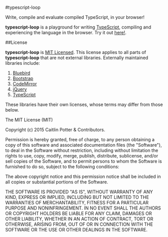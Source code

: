 #typescript-loop

Write, compile and evaluate compiled TypeScript, in your browser!

**typescript-loop** is a playground for writing [TypeScript](http://www.typescriptlang.org/), compiling and experiencing the language in the browser. Try it out  [here!](http://caitp.github.io/typescript-loop/#class%20Hacker%20%7B%0A%20%20name%3Astring%3B%0A%0A%20%20constructor(name)%20%7B%0A%20%20%20%20this.name%20%3D%20name%3B%0A%20%20%7D%0A%0A%20%20toString()%20%7B%0A%20%20%20%20return%20%60glorious%20Hacker%2C%20%24%7Bthis.name%7D%60%3B%0A%20%20%7D%0A%7D%0A%0Avar%20me%20%3D%20new%20Hacker(%22%7B%7BYour%20Name%20Here%7D%7D%22)%3B%0Aalert(%60Hello%20%24%7Bme%7D!%60)%3B).

##License

**typescript-loop** is [MIT Licensed](LICENSE.txt). This license applies to all parts of **typescript-loop** that are not external libraries. Externally maintained libraries include:

1. [Bluebird](https://github.com/petkaantonov/bluebird)
1. [Bootstrap](https://github.com/twbs/bootstrap)
1. [CodeMirror](https://github.com/codemirror/codemirror)
1. [jQuery](https://github.com/jquery/jquery)
1. [TypeScript](https://github.com/Microsoft/TypeScript)

These libraries have their own licenses, whose terms may differ from those
below.

The MIT License (MIT)

Copyright (c) 2015 Caitlin Potter & Contributors.

Permission is hereby granted, free of charge, to any person obtaining a copy
of this software and associated documentation files (the "Software"), to deal
in the Software without restriction, including without limitation the rights
to use, copy, modify, merge, publish, distribute, sublicense, and/or sell
copies of the Software, and to permit persons to whom the Software is
furnished to do so, subject to the following conditions:

The above copyright notice and this permission notice shall be included in
all copies or substantial portions of the Software.

THE SOFTWARE IS PROVIDED "AS IS", WITHOUT WARRANTY OF ANY KIND, EXPRESS OR
IMPLIED, INCLUDING BUT NOT LIMITED TO THE WARRANTIES OF MERCHANTABILITY,
FITNESS FOR A PARTICULAR PURPOSE AND NONINFRINGEMENT. IN NO EVENT SHALL THE
AUTHORS OR COPYRIGHT HOLDERS BE LIABLE FOR ANY CLAIM, DAMAGES OR OTHER
LIABILITY, WHETHER IN AN ACTION OF CONTRACT, TORT OR OTHERWISE, ARISING FROM,
OUT OF OR IN CONNECTION WITH THE SOFTWARE OR THE USE OR OTHER DEALINGS IN
THE SOFTWARE.
